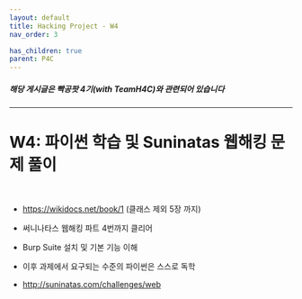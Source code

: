 ```yaml
---
layout: default
title: Hacking Project - W4
nav_order: 3

has_children: true
parent: P4C
---
```


##### 해당 게시글은 빡공팟 4기(with TeamH4C)와 관련되어 있습니다
-----

# W4: 파이썬 학습 및 Suninatas 웹해킹 문제 풀이

<br>

- https://wikidocs.net/book/1 (클래스 제외 5장 까지)

- 써니나타스 웹해킹 파트 4번까지 클리어

- Burp Suite 설치 및 기본 기능 이해

- 이후 과제에서 요구되는 수준의 파이썬은 스스로 독학

- http://suninatas.com/challenges/web